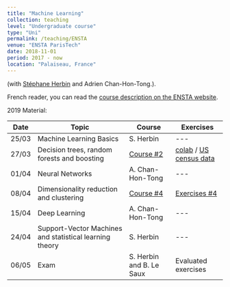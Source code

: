 ```yaml
---
title: "Machine Learning"
collection: teaching
level: "Undergraduate course"
type: "Uni"
permalink: /teaching/ENSTA
venue: "ENSTA ParisTech"
date: 2018-11-01
period: 2017 - now
location: "Palaiseau, France"
---
```


(with [Stéphane Herbin](http://www.onera.fr/fr/staff/stephane-herbin) and Adrien Chan-Hon-Tong.).

French reader, you can read the [course description on the ENSTA website](https://synapses.ensta-paristech.fr/catalogue/2017-2018/ue/1670/ES203-apprentissage-automatique).


2019 Material:

| Date | Topic | Course | Exercises |
| --- | --- | --- |  --- |
| 25/03 | Machine Learning Basics | S. Herbin |  --- |
| 27/03 | Decision trees, random forests and boosting | [Course #2](../courses/ensta2019-app-02-arbres-ensembles.pdf) | [colab](https://colab.research.google.com/drive/1P-2UH6U6Mkf9nlwqY4ziRSx92QdWQRRV) / [US census data](../courses/combined_data.csv) |
| 01/04 | Neural Networks | A. Chan-Hon-Tong |  --- |
| 08/04 | Dimensionality reduction and clustering | [Course #4](../courses/ensta2019-app-04-non-supervise.pdf) | [Exercises #4]() |
| 15/04 | Deep Learning | A. Chan-Hon-Tong |  --- |
| 24/04 | Support-Vector Machines and statistical learning theory | S. Herbin |  --- |
| 06/05 | Exam | S. Herbin and B. Le Saux |  Evaluated exercises |

<!--
Old 2018 material:

| Topic | Course | Exercises |
| --- | --- | --- |
| Decision trees, random forests and boosting | [Course #3](../courses/ensta-app-03-arbres-ensembles.pdf) | [ipynb](../courses/tp_dtree_rf_corr.ipynb) / [html](../courses/tp_dtree_rf_corr.html) |
| Dimensionality reduction and clustering | [Course #4](../courses/ensta-app-04-non-supervise.pdf) | [Exercises #4]() |
-->
